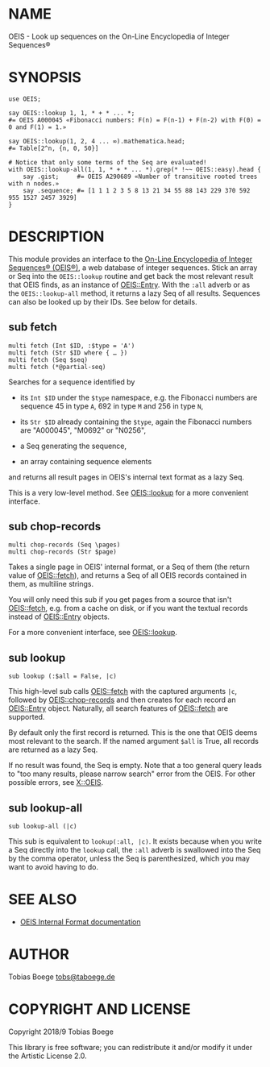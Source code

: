 NAME
====

OEIS - Look up sequences on the On-Line Encyclopedia of Integer Sequences®

SYNOPSIS
========

``` perl6
use OEIS;

say OEIS::lookup 1, 1, * + * ... *;
#= OEIS A000045 «Fibonacci numbers: F(n) = F(n-1) + F(n-2) with F(0) = 0 and F(1) = 1.»

say OEIS::lookup(1, 2, 4 ... ∞).mathematica.head;
#= Table[2^n, {n, 0, 50}]

# Notice that only some terms of the Seq are evaluated!
with OEIS::lookup-all(1, 1, * + * ... *).grep(* !~~ OEIS::easy).head {
    say .gist;     #= OEIS A290689 «Number of transitive rooted trees with n nodes.»
    say .sequence; #= [1 1 1 2 3 5 8 13 21 34 55 88 143 229 370 592 955 1527 2457 3929]
}
```

DESCRIPTION
===========

This module provides an interface to the [On-Line Encyclopedia of Integer Sequences® (OEIS®)](https://oeis.org), a web database of integer sequences. Stick an array or Seq into the `OEIS::lookup` routine and get back the most relevant result that OEIS finds, as an instance of [OEIS::Entry](OEIS::Entry). With the `:all` adverb or as the `OEIS::lookup-all` method, it returns a lazy Seq of all results. Sequences can also be looked up by their IDs. See below for details.

sub fetch
---------

``` perl6
multi fetch (Int $ID, :$type = 'A')
multi fetch (Str $ID where { … })
multi fetch (Seq $seq)
multi fetch (*@partial-seq)
```

Searches for a sequence identified by

  * its `Int $ID` under the `$type` namespace, e.g. the Fibonacci numbers are sequence 45 in type `A`, 692 in type `M` and 256 in type `N`,

  * its `Str $ID` already containing the `$type`, again the Fibonacci numbers are "A000045", "M0692" or "N0256",

  * a Seq generating the sequence,

  * an array containing sequence elements

and returns all result pages in OEIS's internal text format as a lazy Seq.

This is a very low-level method. See [OEIS::lookup](OEIS::lookup) for a more convenient interface.

sub chop-records
----------------

``` perl6
multi chop-records (Seq \pages)
multi chop-records (Str $page)
```

Takes a single page in OEIS' internal format, or a Seq of them (the return value of [OEIS::fetch](OEIS::fetch)), and returns a Seq of all OEIS records contained in them, as multiline strings.

You will only need this sub if you get pages from a source that isn't [OEIS::fetch](OEIS::fetch), e.g. from a cache on disk, or if you want the textual records instead of [OEIS::Entry](OEIS::Entry) objects.

For a more convenient interface, see [OEIS::lookup](OEIS::lookup).

sub lookup
----------

``` perl6
sub lookup (:$all = False, |c)
```

This high-level sub calls [OEIS::fetch](OEIS::fetch) with the captured arguments `|c`, followed by [OEIS::chop-records](OEIS::chop-records) and then creates for each record an [OEIS::Entry](OEIS::Entry) object. Naturally, all search features of [OEIS::fetch](OEIS::fetch) are supported.

By default only the first record is returned. This is the one that OEIS deems most relevant to the search. If the named argument `$all` is True, all records are returned as a lazy Seq.

If no result was found, the Seq is empty. Note that a too general query leads to "too many results, please narrow search" error from the OEIS. For other possible errors, see [X::OEIS](X::OEIS).

sub lookup-all
--------------

``` perl6
sub lookup-all (|c)
```

This sub is equivalent to `lookup(:all, |c)`. It exists because when you write a Seq directly into the `lookup` call, the `:all` adverb is swallowed into the Seq by the comma operator, unless the Seq is parenthesized, which you may want to avoid having to do.

SEE ALSO
========

- [OEIS Internal Format documentation](https://oeis.org/eishelp1.html)

AUTHOR
======

Tobias Boege <tobs@taboege.de>

COPYRIGHT AND LICENSE
=====================

Copyright 2018/9 Tobias Boege

This library is free software; you can redistribute it and/or modify it under the Artistic License 2.0.

